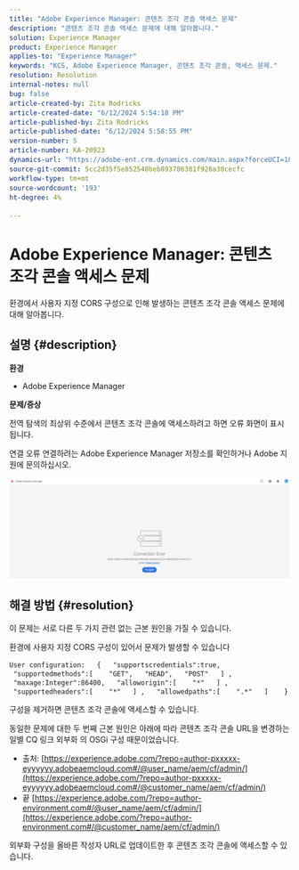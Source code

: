 ```yaml
---
title: "Adobe Experience Manager: 콘텐츠 조각 콘솔 액세스 문제"
description: "콘텐츠 조각 콘솔 액세스 문제에 대해 알아봅니다."
solution: Experience Manager
product: Experience Manager
applies-to: "Experience Manager"
keywords: "KCS, Adobe Experience Manager, 콘텐츠 조각 콘솔, 액세스 문제."
resolution: Resolution
internal-notes: null
bug: false
article-created-by: Zita Rodricks
article-created-date: "6/12/2024 5:54:18 PM"
article-published-by: Zita Rodricks
article-published-date: "6/12/2024 5:58:55 PM"
version-number: 5
article-number: KA-20923
dynamics-url: "https://adobe-ent.crm.dynamics.com/main.aspx?forceUCI=1&pagetype=entityrecord&etn=knowledgearticle&id=42d5f3c5-e428-ef11-840b-000d3a372703"
source-git-commit: 5cc2d35f5e852540beb893786381f926a30cecfc
workflow-type: tm+mt
source-wordcount: '193'
ht-degree: 4%

---
```


# Adobe Experience Manager: 콘텐츠 조각 콘솔 액세스 문제


환경에서 사용자 지정 CORS 구성으로 인해 발생하는 콘텐츠 조각 콘솔 액세스 문제에 대해 알아봅니다.

## 설명 {#description}


<b>환경</b>

- Adobe Experience Manager


<b>문제/증상</b>

전역 탐색의 최상위 수준에서 콘텐츠 조각 콘솔에 액세스하려고 하면 오류 화면이 표시됩니다.

연결 오류 연결하려는 Adobe Experience Manager 저장소를 확인하거나 Adobe 지원에 문의하십시오.



![](assets/___43d5f3c5-e428-ef11-840b-000d3a372703___.png)


## 해결 방법 {#resolution}


이 문제는 서로 다른 두 가지 관련 없는 근본 원인을 가질 수 있습니다.

환경에 사용자 지정 CORS 구성이 있어서 문제가 발생할 수 있습니다




```
User configuration:   {   "supportscredentials":true,   "supportedmethods":[    "GET",   "HEAD",   "POST"   ] ,   "maxage:Integer":86400,   "alloworigin":[    "*"   ] ,   "supportedheaders":[    "*"   ] ,   "allowedpaths":[    ".*"   ]    }
```


구성을 제거하면 콘텐츠 조각 콘솔에 액세스할 수 있습니다.

동일한 문제에 대한 두 번째 근본 원인은 아래에 따라 콘텐츠 조각 콘솔 URL을 변경하는 일별 CQ 링크 외부화 의 OSGi 구성 때문이었습니다.

- 출처: [https://experience.adobe.com/?repo=author-pxxxxx-eyyyyyy.adobeaemcloud.com#/@user_name/aem/cf/admin/](https://experience.adobe.com/?repo=author-pxxxxx-eyyyyyy.adobeaemcloud.com#/@customer_name/aem/cf/admin/)
- 끝 [https://experience.adobe.com/?repo=author-environment.com#/@user_name/aem/cf/admin/](https://experience.adobe.com/?repo=author-environment.com#/@customer_name/aem/cf/admin/)


외부화 구성을 올바른 작성자 URL로 업데이트한 후 콘텐츠 조각 콘솔에 액세스할 수 있습니다.






